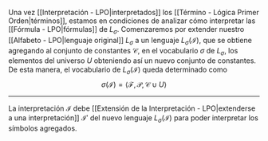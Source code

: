 Una vez [[Interpretación - LPO|interpretados]] los [[Término - Lógica Primer Orden|términos]], estamos en condiciones de analizar cómo interpretar las [[Fórmula - LPO|fórmulas]] de $L_\sigma$. 
Comenzaremos por extender nuestro [[Alfabeto - LPO|lenguaje original]] $L_\sigma$ a un lenguaje $L_\sigma(\mathcal{I})$, que se obtiene agregando al conjunto de constantes $\mathcal{C}$, en el vocabulario $\sigma$ de $L_\sigma$, los elementos del universo $U$ obteniendo así un nuevo conjunto de constantes. 
De esta manera, el vocabulario de $L_\sigma(\mathcal{I})$ queda determinado como  
$$\sigma(\mathcal{I}) = \langle \mathcal{F}, \mathcal{P}, \mathcal{C} \cup U \rangle$$
***
La interpretación $\mathcal{I}$ debe [[Extensión de la Interpretación - LPO|extenderse a una interpretación]] $\mathcal{I}'$ del nuevo lenguaje $L_σ(\mathcal{I})$ para poder  interpretar los símbolos agregados.